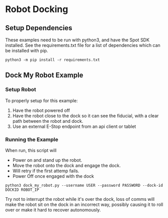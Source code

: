 <!--
Copyright (c) 2021 Boston Dynamics, Inc.  All rights reserved.

Downloading, reproducing, distributing or otherwise using the SDK Software
is subject to the terms and conditions of the Boston Dynamics Software
Development Kit License (20191101-BDSDK-SL).
-->

# Robot Docking

## Setup Dependencies
These examples need to be run with python3, and have the Spot SDK installed. See the requirements.txt file for a list of dependencies which can be installed with pip.
```
python3 -m pip install -r requirements.txt
```
## Dock My Robot Example

### Setup Robot

To properly setup for this example:
1. Have the robot powered off
2. Have the robot close to the dock so it can see the fiducial, with a clear path between the robot and dock.
3. Use an external E-Stop endpoint from an api client or tablet

### Running the Example

When run, this script will
* Power on and stand up the robot.
* Move the robot onto the dock and engage the dock.
* Will retry if the first attemp fails.
* Power Off once engaged with the dock

```
python3 dock_my_robot.py --username USER --password PASSWORD --dock-id DOCKID ROBOT_IP
```

Try not to interrupt the robot while it's over the dock, loss of comms will make the robot sit on the dock in an incorrect way, possibly causing it to roll over or make it hard to recover autonomously.
